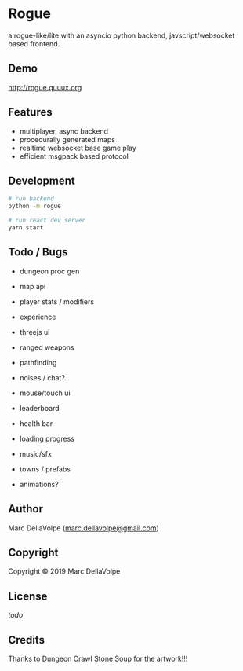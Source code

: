 # Rogue

a rogue-like/lite with an asyncio python backend, javscript/websocket based frontend.

## Demo

http://rogue.quuux.org

## Features

- multiplayer, async backend
- procedurally generated maps
- realtime websocket base game play
- efficient msgpack based protocol

## Development

```bash
# run backend
python -m rogue

# run react dev server
yarn start
```

## Todo / Bugs

- dungeon proc gen
- map api

- player stats / modifiers
- experience

- threejs ui
- ranged weapons
- pathfinding
- noises / chat?
- mouse/touch ui

- leaderboard
- health bar
- loading progress

- music/sfx
- towns / prefabs
- animations?

## Author

Marc DellaVolpe  (marc.dellavolpe@gmail.com)

## Copyright

Copyright &copy; 2019 Marc DellaVolpe

## License

_todo_

## Credits

Thanks to Dungeon Crawl Stone Soup for the artwork!!!